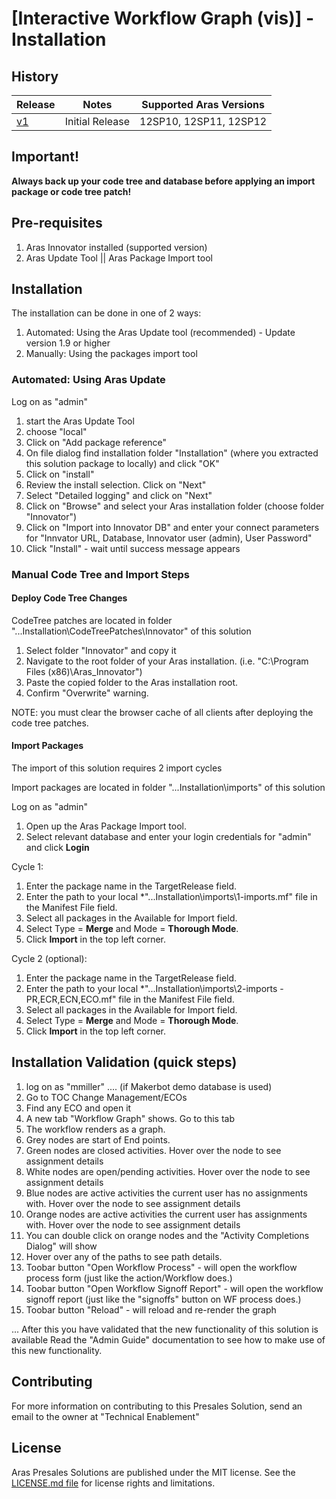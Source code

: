 # [Interactive Workflow Graph (vis)] - Installation


## History

Release          | Notes                        | Supported Aras Versions
-----------------|------------------------------|-------------------
[v1](https://github.com/ArasLabs/interactive-workflow-graph/releases/tag/v1.0)   | Initial Release              | 12SP10, 12SP11, 12SP12


## Important!
**Always back up your code tree and database before applying an import package or code tree patch!**


## Pre-requisites

1. Aras Innovator installed (supported version)
2. Aras Update Tool || Aras Package Import tool


## Installation

The installation can be done in one of 2 ways:

1. Automated: Using the Aras Update tool (recommended) - Update version 1.9 or higher
2. Manually: Using the packages import tool 


### Automated: Using Aras Update

Log on as "admin"

1. start the Aras Update Tool
2. choose "local"
3. Click on "Add package reference"
4. On file dialog find installation folder "Installation" (where you extracted this solution package to locally) and click "OK"
5. Click on "install"
6. Review the install selection. Click on "Next"
7. Select "Detailed logging" and click on "Next"
8. Click on "Browse" and select your Aras installation folder (choose folder "Innovator")
9. Click on "Import into Innovator DB" and enter your connect parameters for "Innvator URL, Database, Innovator user (admin), User Password"
10. Click "Install" - wait until success message appears


### Manual Code Tree and Import Steps

#### Deploy Code Tree Changes
CodeTree patches are located in folder "...Installation\CodeTreePatches\Innovator" of this solution

1. Select folder "Innovator" and copy it
2. Navigate to the root folder of your Aras installation.  (i.e. "C:\Program Files (x86)\Aras_Innovator")
3. Paste the copied folder to the Aras installation root.
4. Confirm "Overwrite" warning.

NOTE: you must clear the browser cache of all clients after deploying the code tree patches.

#### Import Packages

The import of this solution requires 2 import cycles

Import packages are located in folder "...Installation\imports" of this solution

Log on as "admin"

1. Open up the Aras Package Import tool.
2. Select relevant database and enter your login credentials for "admin" and click **Login**

Cycle 1:
1. Enter the package name in the TargetRelease field.
2. Enter the path to your local *"...Installation\imports\1-imports.mf" file in the Manifest File field.
3. Select all packages in the Available for Import field.
4. Select Type = **Merge** and Mode = **Thorough Mode**.
5. Click **Import** in the top left corner.

Cycle 2 (optional):
1. Enter the package name in the TargetRelease field.
2. Enter the path to your local *"...Installation\imports\2-imports - PR,ECR,ECN,ECO.mf" file in the Manifest File field.
3. Select all packages in the Available for Import field.
4. Select Type = **Merge** and Mode = **Thorough Mode**.
5. Click **Import** in the top left corner.


## Installation Validation (quick steps)
1. log on as "mmiller" .... (if Makerbot demo database is used)
2. Go to TOC Change Management/ECOs
3. Find any ECO and open it
4. A new tab "Workflow Graph" shows. Go to this tab
5. The workflow renders as a graph.
7. Grey nodes are start of End points.
8. Green nodes are closed activities. Hover over the node to see assignment details
9. White nodes are open/pending activities. Hover over the node to see assignment details
10. Blue nodes are active activities the current user has no assignments with. Hover over the node to see assignment details
11. Orange nodes are active activities the current user has assignments with. Hover over the node to see assignment details
12. You can double click on orange nodes and the "Activity Completions Dialog" will show
13. Hover over any of the paths to see path details.
14. Toobar button "Open Workflow Process" - will open the workflow process form (just like the action/Workflow does.)
15. Toobar button "Open Workflow Signoff Report" - will open the workflow signoff report (just like the "signoffs" button on WF process does.)
16. Toobar button "Reload" - will reload and re-render the graph

... After this you have validated that the new functionality of this solution is available
Read the "Admin Guide" documentation to see how to make use of this new functionality.

## Contributing
For more information on contributing to this Presales Solution, send an email to the owner at "Technical Enablement"


## License
Aras Presales Solutions are published under the MIT license. See the [LICENSE.md file](./LICENSE.md) for license rights and limitations.
